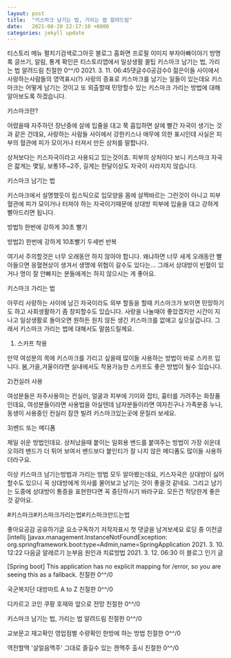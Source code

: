 ```yaml
---
layout: post
title:  "키스마크 남기는 법, 가리는 법 알려드림"
date:   2021-08-20 22:17:10 +0800
categories: jekyll update
---
```

티스토리 메뉴 펼치기검색로그아웃
블로그 홈화면
프로필 이미지
부자아빠이야기
방명록
글쓰기, 알림, 통계 확인은 티스토리앱에서
일상생활 꿀팁
키스마크 남기는 법, 가리는 법 알려드림
친절한 0\^^/0
2021. 3. 11. 06:45댓글수0공감수0
젊은이들 사이에서 사랑하는사람들의 영역표시(?) 사랑의 증표로 키스마크를 남기는 일들이 있는데요 키스마크는 어떻게 남기는 것이고 또 외출할때 민망할수 있는 키스마크 가리는 방법에 대해 알아보도록 하겠습니다. 


키스마크란?

어렸을때 자주하던 장난중에 살에 입줄을 대고 쭉 흡입하면 살에 빨간 자국이 생기는 것과 같은 건데요, 사랑하는 사람들 사이에서 강한키스나 애무에 의한 표시인데 사실은 피부의 혈관에 피가 모이거나 터져서 만든 상처를 말합니다.

상처보다는 키스자국이라고 사용되고 있는것이죠. 피부의 상처이다 보니 키스마크 자국은 잛게는 몇일, 보통1주~2주, 길게는 한달이상도 자국이 사라지지 않습니다. 

 

키스마크 남기는 법

키스마크에서 설명했듯이 립스틱으로 입모양을 몸에 살짝바르는 그런것이 아니고 피부 혈관에 피가 모이거나 터져야 하는 자국이기때문에 상대방 피부에 입술을 대고 강하게 빨아드리면 됩니다.

방법1) 한번에 강하게 30초 빨기

방법2) 한번에 강하게 10초빨기 두세번 반복

여기서 주의할것은 너무 오래동안 하지 않아야 합니다. 왜냐하면  너무 새게 오래동안 빨아들으면 응혈현상이 생겨서 생명에 위협이 갈수도 있다는... 그래서 상대방이 빈혈이 있거나 멍이 잘 안빠지는 분들에게는 하지 않으시는 게 좋아요. 

 

키스마크 가리는 법

아무리 사랑하는 사이에 남긴 자국이라도 외부 할동을 할때 키스마크가 보이면 민망하기도 하고 사회생활하기 좀 창피할수도 있습니다. 사랑을 나눌때야 좋았겠지만 시간이 지나고 일상생활로 돌아오면 원하든 원치 않든 생긴 키스마크를 없애고 싶으실겁니다. 그래서 키스마크 가리는 법에 대해서도 말씀드릴께요. 

 

1) 스카프 착용

만약 여성분의 목에 키스마크를 가리고 싶을때 많이들 사용하는 방법이 바로 스카프 입니다. 봄,가을,겨울이라면 실내에서도 착용가능한 스카프도 좋은 방법이 될수 있습니다. 

2)컨실러 사용

여성분들은 자주사용하는 컨실러, 얼굴과 피부에 기미와 잡티, 흉터를 가려주는 화장품인데요, 여성분들이라면 사용법을 아실텐데 남자분들이라면 여자친구나 가족분중 누나,동생이 사용중인 컨실러 잠깐 빌려 키스마크있는곳에 문질러 보세요. 

3)밴드 또는 메디폼

제일 쉬운 방법인데요. 상처났을때 붙이는 일회용 밴드를 붙여주는 방법이 가장 쉬운데 오히려 밴드가 더 튀어 보여서 밴드보다 붙인티가 잘 나지 않은 메디폼도 많이들 사용하더라구요. 


 

이상 키스마크 남기는방법과 가리는 방법 모두 알아봤는데요, 키스자국은 상대방이 싫어할수도 있으니 꼭 상대방에게 의사를 물어보고 남기는 것이 좋을것 같네요. 그리고 남기는 도중에 상대방이 통증을 표현한다면 꼭 중단하시기 바라구요. 모든건 적당한게 좋은것 같아요. 

 

#키스마크#키스마크가리는법#키스마크만드는법

좋아요공감
공유하기글 요소구독하기
저작자표시
첫 댓글을 남겨보세요
로딩 중
이전글
[intellij ]javax.management.InstanceNotFoundException: org.springframework.boot:type=Admin,name=SpringApplication
2021. 3. 10. 12:22
다음글
알레르기 눈부음 원인과 치료방법
2021. 3. 12. 06:30
이 블로그 인기 글

[Spring boot] This application has no explicit mapping for /error, so you are seeing this as a fallback.
친절한 0\^^/0

국군복지단 대방마트 A to Z
친절한 0\^^/0

디카르고 코인 쿠팡 호재와 앞으로 전망
친절한 0\^^/0

키스마크 남기는 법, 가리는 법 알려드림
친절한 0\^^/0

교보문고 재고확인 영업점별 수량확인 한방에 하는 방법
친절한 0\^^/0

역전할맥 '살얼음맥주' 그대로 즐길수 있는 캔맥주 출시
친절한 0\^^/0